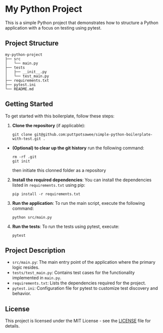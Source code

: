 # My Python Project

This is a simple Python project that demonstrates how to structure a Python application with a focus on testing using pytest.

## Project Structure

```
my-python-project
├── src
│   └── main.py
├── tests
│   ├── __init__.py
│   └── test_main.py
├── requirements.txt
├── pytest.ini
└── README.md
```

## Getting Started

To get started with this boilerplate, follow these steps:

1. **Clone the repository** (if applicable):
   ```
   git clone git@github.com:puttpotsawee/simple-python-boilerplate-with-test.git .
   ```

- **(Optional) to clear up the git history** run the following command:
   ```
   rm -rf .git
   git init
   ```
   then initiate this clonned folder as a repository

2. **Install the required dependencies**:
   You can install the dependencies listed in `requirements.txt` using pip:
   ```
   pip install -r requirements.txt
   ```

3. **Run the application**:
   To run the main script, execute the following command:
   ```
   python src/main.py
   ```

4. **Run the tests**:
   To run the tests using pytest, execute:
   ```
   pytest
   ```

## Project Description

- `src/main.py`: The main entry point of the application where the primary logic resides.
- `tests/test_main.py`: Contains test cases for the functionality implemented in `main.py`.
- `requirements.txt`: Lists the dependencies required for the project.
- `pytest.ini`: Configuration file for pytest to customize test discovery and behavior.

## License

This project is licensed under the MIT License - see the [LICENSE](LICENSE) file for details.